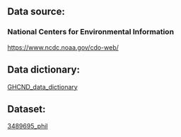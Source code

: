 ## Data source: 

### **National Centers for Environmental Information**

https://www.ncdc.noaa.gov/cdo-web/

## Data dictionary: 

[GHCND_data_dictionary](https://github.com/GBlanch/Statistical-Methods/blob/main/0.linear%20regression/0.data/GHCND_data_dictionary.pdf)

## Dataset:

[3489695_phil](https://github.com/GBlanch/Statistical-Methods/blob/main/0.linear%20regression/0.data/3489695_phil.csv)

